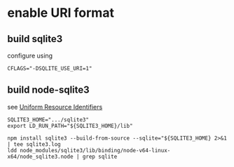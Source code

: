 
# enable URI format

## build sqlite3

configure using

```shell
CFLAGS="-DSQLITE_USE_URI=1"
```

## build node-sqlite3

see [Uniform Resource Identifiers](https://www.sqlite.org/uri.html)

```shell
SQLITE3_HOME=".../sqlite3"
export LD_RUN_PATH="${SQLITE3_HOME}/lib"

npm install sqlite3 --build-from-source --sqlite="${SQLITE3_HOME} 2>&1 | tee sqlite3.log
ldd node_modules/sqlite3/lib/binding/node-v64-linux-x64/node_sqlite3.node | grep sqlite
```
